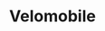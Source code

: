 ---
title: Velomobile
layout: collection
permalink: /velomobile/
collection: velomobile
entries_layout: grid
classes: wide
---